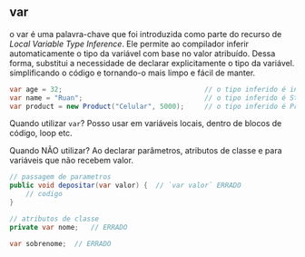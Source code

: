 ## var
o var é uma palavra-chave que foi introduzida como parte do recurso de *Local Variable Type Inference*.
Ele permite ao compilador inferir automaticamente o tipo da variável com base no valor atribuído.
Dessa forma, substitui a necessidade de declarar explicitamente o tipo da variável. simplificando o código e tornando-o mais limpo e fácil de manter.

```java
var age = 32;                                   // o tipo inferido é int
var name = "Ruan";                              // o tipo inferido é String
var product = new Product("Celular", 5000);     // o tipo inferido é Product
```

Quando utilizar `var`?
Posso usar em variáveis locais, dentro de blocos de código, loop etc.

Quando NÃO utilizar?
Ao declarar parâmetros, atributos de classe e para variáveis que não recebem valor.
```java 
// passagem de parametros
public void depositar(var valor) {  // `var valor` ERRADO
    // codigo
}
```

```java
// atributos de classe
private var nome;   // ERRADO
```

```java
var sobrenome;  // ERRADO
```